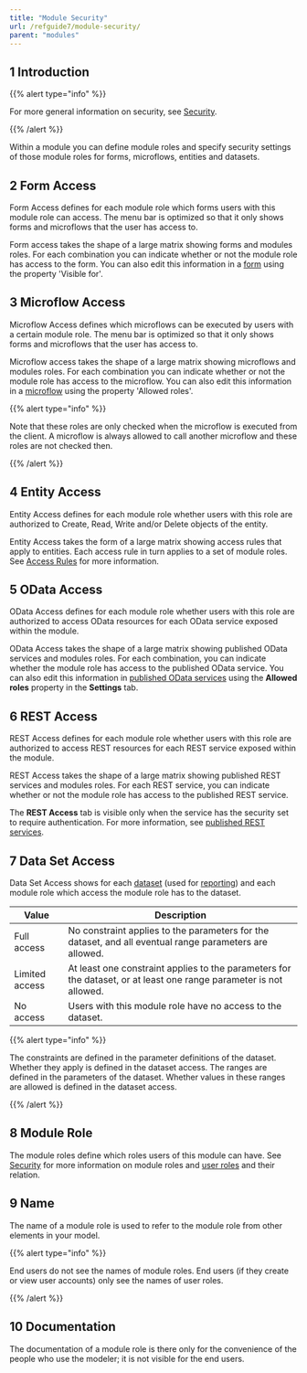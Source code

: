 ```yaml
---
title: "Module Security"
url: /refguide7/module-security/
parent: "modules"
---
```


## 1 Introduction

{{% alert type="info" %}}

For more general information on security, see [Security](/data-hub/data-hub-catalog/security/).

{{% /alert %}}

Within a module you can define module roles and specify security settings of those module roles for forms, microflows, entities and datasets.

## 2 Form Access

Form Access defines for each module role which forms users with this module role can access. The menu bar is optimized so that it only shows forms and microflows that the user has access to.

Form access takes the shape of a large matrix showing forms and modules roles. For each combination you can indicate whether or not the module role has access to the form. You can also edit this information in a [form](/refguide/page/) using the property 'Visible for'.

## 3 Microflow Access

Microflow Access defines which microflows can be executed by users with a certain module role. The menu bar is optimized so that it only shows forms and microflows that the user has access to.

Microflow access takes the shape of a large matrix showing microflows and modules roles. For each combination you can indicate whether or not the module role has access to the microflow. You can also edit this information in a [microflow](/refguide/microflow/) using the property 'Allowed roles'.

{{% alert type="info" %}}

Note that these roles are only checked when the microflow is executed from the client. A microflow is always allowed to call another microflow and these roles are not checked then.

{{% /alert %}}

## 4 Entity Access

Entity Access defines for each module role whether users with this role are authorized to Create, Read, Write and/or Delete objects of the entity.

Entity Access takes the form of a large matrix showing access rules that apply to entities. Each access rule in turn applies to a set of module roles. See [Access Rules](/refguide/access-rules/) for more information.

## 5 OData Access 

OData Access defines for each module role whether users with this role are authorized to access OData resources for each OData service exposed within the module.

OData Access takes the shape of a large matrix showing published OData services and modules roles. For each combination, you can indicate whether the module role has access to the published OData service. You can also edit this information in [published OData services](/refguide/published-odata-services/) using the **Allowed roles** property in the **Settings** tab.

## 6 REST Access

REST Access defines for each module role whether users with this role are authorized to access REST resources for each REST service exposed within the module. 

REST Access takes the shape of a large matrix showing published REST services and modules roles. For each REST service, you can indicate whether or not the module role has access to the published REST service.

The **REST Access** tab is visible only when the service has the security set to require authentication. For more information, see [published REST services](/refguide/published-rest-services/).

## 7 Data Set Access

Data Set Access shows for each [dataset](/refguide/data-sets/) (used for [reporting](/refguide/report-widgets/)) and each module role which access the module role has to the dataset.

| Value | Description |
| --- | --- |
| Full access | No constraint applies to the parameters for the dataset, and all eventual range parameters are allowed. |
| Limited access | At least one constraint applies to the parameters for the dataset, or at least one range parameter is not allowed. |
| No access | Users with this module role have no access to the dataset. |

{{% alert type="info" %}}

The constraints are defined in the parameter definitions of the dataset. Whether they apply is defined in the dataset access.
The ranges are defined in the parameters of the dataset. Whether values in these ranges are allowed is defined in the dataset access.

{{% /alert %}}

## 8 Module Role

The module roles define which roles users of this module can have. See [Security](/data-hub/data-hub-catalog/security/) for more information on module roles and [user roles](/refguide/user-roles/) and their relation.

## 9 Name

The name of a module role is used to refer to the module role from other elements in your model.

{{% alert type="info" %}}

End users do not see the names of module roles. End users (if they create or view user accounts) only see the names of user roles.

{{% /alert %}}

## 10 Documentation

The documentation of a module role is there only for the convenience of the people who use the modeler; it is not visible for the end users.
